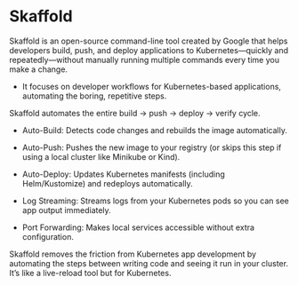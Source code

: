 # Skaffold 
Skaffold is an open-source command-line tool created by Google that helps developers build, push, and deploy applications to Kubernetes—quickly and repeatedly—without manually running multiple commands every time you make a change.

- It focuses on developer workflows for Kubernetes-based applications, automating the boring, repetitive steps.

Skaffold automates the entire build → push → deploy → verify cycle.

- Auto-Build: Detects code changes and rebuilds the image automatically.

- Auto-Push: Pushes the new image to your registry (or skips this step if using a local cluster like Minikube or Kind).

- Auto-Deploy: Updates Kubernetes manifests (including Helm/Kustomize) and redeploys automatically.

- Log Streaming: Streams logs from your Kubernetes pods so you can see app output immediately.

- Port Forwarding: Makes local services accessible without extra configuration.


Skaffold removes the friction from Kubernetes app development by automating the steps between writing code and seeing it run in your cluster. It’s like a live-reload tool but for Kubernetes.